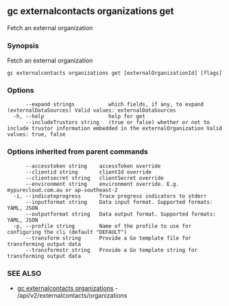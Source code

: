 ## gc externalcontacts organizations get

Fetch an external organization

### Synopsis

Fetch an external organization

```
gc externalcontacts organizations get [externalOrganizationId] [flags]
```

### Options

```
      --expand strings           which fields, if any, to expand (externalDataSources) Valid values: externalDataSources
  -h, --help                     help for get
      --includeTrustors string   (true or false) whether or not to include trustor information embedded in the externalOrganization Valid values: true, false
```

### Options inherited from parent commands

```
      --accesstoken string    accessToken override
      --clientid string       clientId override
      --clientsecret string   clientSecret override
      --environment string    environment override. E.g. mypurecloud.com.au or ap-southeast-2
  -i, --indicateprogress      Trace progress indicators to stderr
      --inputformat string    Data input format. Supported formats: YAML, JSON
      --outputformat string   Data output format. Supported formats: YAML, JSON
  -p, --profile string        Name of the profile to use for configuring the cli (default "DEFAULT")
      --transform string      Provide a Go template file for transforming output data
      --transformstr string   Provide a Go template string for transforming output data
```

### SEE ALSO

* [gc externalcontacts organizations](gc_externalcontacts_organizations.html)	 - /api/v2/externalcontacts/organizations


